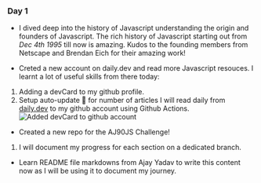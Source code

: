 ### Day 1
- I dived deep into the  history of Javascript understanding the origin and founders of Javascript. 
  The rich history of Javascript starting out from *Dec 4th 1995* till now is amazing.
  Kudos to the founding members from Netscape and Brendan Eich for their amazing work!

- Creted a new account on daily.dev and read more Javascript resouces. I learnt a lot of useful skills from there today:
1. Adding a devCard to my github profile.
2. Setup auto-update 🚀 for number of articles I will read daily from [daily.dev](https://daily.dev/) to my github account using Github Actions.
![Added devCard to github account]('../../devCard.png')

- Created a new repo for the AJ90JS Challenge!
1. I will document my progress for each section on a dedicated branch.

- Learn README file markdowns from Ajay Yadav to write this content now as I will be using it to document my journey.  